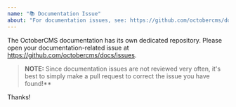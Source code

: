 ```yaml
---
name: "📚 Documentation Issue"
about: "For documentation issues, see: https://github.com/octobercms/docs/issues"
---
```


The OctoberCMS documentation has its own dedicated repository. Please open your documentation-related issue at https://github.com/octobercms/docs/issues.

> **NOTE:** Since documentation issues are not reviewed very often, it's best to simply make a pull request to correct the issue you have found!\*\*

Thanks!
